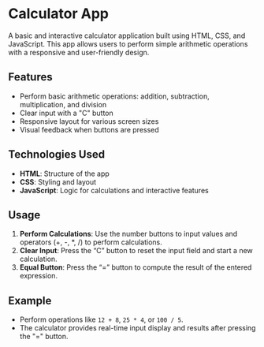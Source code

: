 # Calculator App

A basic and interactive calculator application built using HTML, CSS, and JavaScript. This app allows users to perform simple arithmetic operations with a responsive and user-friendly design.

## Features
- Perform basic arithmetic operations: addition, subtraction, multiplication, and division  
- Clear input with a "C" button  
- Responsive layout for various screen sizes  
- Visual feedback when buttons are pressed  

## Technologies Used
- **HTML**: Structure of the app  
- **CSS**: Styling and layout  
- **JavaScript**: Logic for calculations and interactive features  

## Usage
1. **Perform Calculations**: Use the number buttons to input values and operators (+, -, *, /) to perform calculations.  
2. **Clear Input**: Press the “C” button to reset the input field and start a new calculation.  
3. **Equal Button**: Press the “=” button to compute the result of the entered expression.  

## Example
- Perform operations like `12 + 8`, `25 * 4`, or `100 / 5`.  
- The calculator provides real-time input display and results after pressing the "=" button.  
